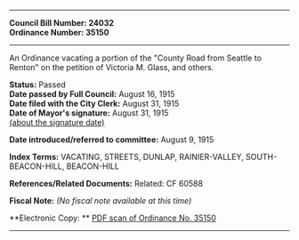 * * * * *  
  
**Council Bill Number: [](#h0)[](#h2)24032**   
**Ordinance Number: 35150**  
  
* * * * *  
  
An Ordinance vacating a portion of the "County Road from Seattle to Renton" on the petition of Victoria M. Glass, and others.  
  
**Status:** Passed   
**Date passed by Full Council:** August 16, 1915   
**Date filed with the City Clerk:** August 31, 1915   
**Date of Mayor's signature:** August 31, 1915   
[(about the signature date)](/~public/approvaldate.htm)   
  
  
**Date introduced/referred to committee:** August 9, 1915   
  
**Index Terms:** VACATING, STREETS, DUNLAP, RAINIER-VALLEY, SOUTH-BEACON-HILL, BEACON-HILL  
  
**References/Related Documents:** Related: CF 60588  
  
**Fiscal Note:** *(No fiscal note available at this time)*  
  
**Electronic Copy: ** [PDF scan of Ordinance No. 35150](/~archives/Ordinances/Ord_35150.pdf)  
  
* * * * *  
